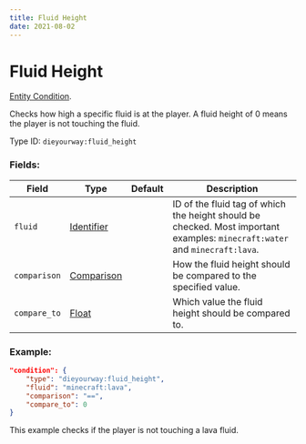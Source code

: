```yaml
---
title: Fluid Height
date: 2021-08-02
---
```

# Fluid Height

[Entity Condition](../entity_conditions.md).

Checks how high a specific fluid is at the player. A fluid height of 0 means the player is not touching the fluid.

Type ID: `dieyourway:fluid_height`

### Fields:

Field  | Type | Default | Description
-------|------|---------|-------------
`fluid` | [Identifier](../data_types/identifier.md) | | ID of the fluid tag of which the height should be checked. Most important examples: `minecraft:water` and `minecraft:lava`.
`comparison` | [Comparison](../data_types/comparison.md) | | How the fluid height should be compared to the specified value.
`compare_to` | [Float](../data_types/float.md) | | Which value the fluid height should be compared to.

### Example:
```json
"condition": {
    "type": "dieyourway:fluid_height",
    "fluid": "minecraft:lava",
    "comparison": "==",
    "compare_to": 0
}
```
This example checks if the player is not touching a lava fluid.